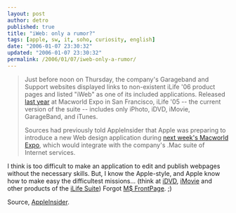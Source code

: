 ```yaml
---
layout: post
author: detro
published: true
title: "iWeb: only a rumor?"
tags: [apple, sw, it, soho, curiosity, english]
date: "2006-01-07 23:30:32"
updated: "2006-01-07 23:30:32"
permalink: /2006/01/07/iweb-only-a-rumor/
---
```


<blockquote>Just before noon on Thursday, the company's Garageband and Support websites displayed links to non-existent iLife '06 product pages and listed "iWeb" as one of its included applications. Released <a target="_new" href="http://www.appleinsider.com/article.php?id=828">last year</a> at Macworld Expo in San Francisco, iLife '05 -- the current version of the suite -- includes only iPhoto, iDVD, iMovie, GarageBand, and iTunes.

Sources had previously told AppleInsider that Apple was preparing to introduce a new Web design application during <a target="_new" href="http://www.macworldexpo.com/live/20/">next week's Macworld Expo</a>, which would integrate with the company's .Mac suite of Internet services.</blockquote>

I think is too difficult to make an application to edit and publish webpages without the necessary skills. But, I know the Apple-style, and Apple know how to make easy the difficultest missions... (think at <a target="_new" href="http://www.apple.com/ilife/idvd/">iDVD</a>, <a target="_new" href="http://www.apple.com/ilife/imovie/">iMovie</a> and other products of the <a href="http://www.apple.com/ilife/" target="_new">iLife Suite</a>)
Forgot <a target="_new" href="http://www.microsoft.com/italy/office/frontpage/default.mspx">M$ FrontPage</a>. ;)

Source, <a target="_new" href="http://www.appleinsider.com/article.php?id=1440">AppleInsider</a>.


